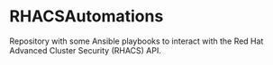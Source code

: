 # RHACSAutomations
Repository with some Ansible playbooks to interact with the Red Hat Advanced Cluster Security (RHACS) API.
